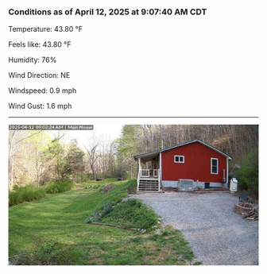 ### Conditions as of April 12, 2025 at 9:07:40 AM CDT 

Temperature: 43.80 &deg;F

Feels like: 43.80 &deg;F

Humidity: 76%

Wind Direction: NE

Windspeed: 0.9 mph

Wind Gust: 1.6 mph

---

<img src="./images/latest.jpeg"/>


